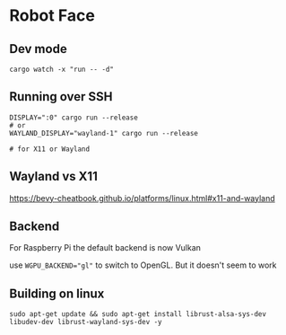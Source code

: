 # Robot Face

## Dev mode

`cargo watch -x "run -- -d"`  

## Running over SSH

```shell
DISPLAY=":0" cargo run --release
# or 
WAYLAND_DISPLAY="wayland-1" cargo run --release

# for X11 or Wayland
```

## Wayland vs X11

<https://bevy-cheatbook.github.io/platforms/linux.html#x11-and-wayland>

## Backend

For Raspberry Pi the default backend is now Vulkan

use `WGPU_BACKEND="gl"` to switch to OpenGL. But it doesn't seem to work

## Building on linux

```shell
sudo apt-get update && sudo apt-get install librust-alsa-sys-dev libudev-dev librust-wayland-sys-dev -y
```
